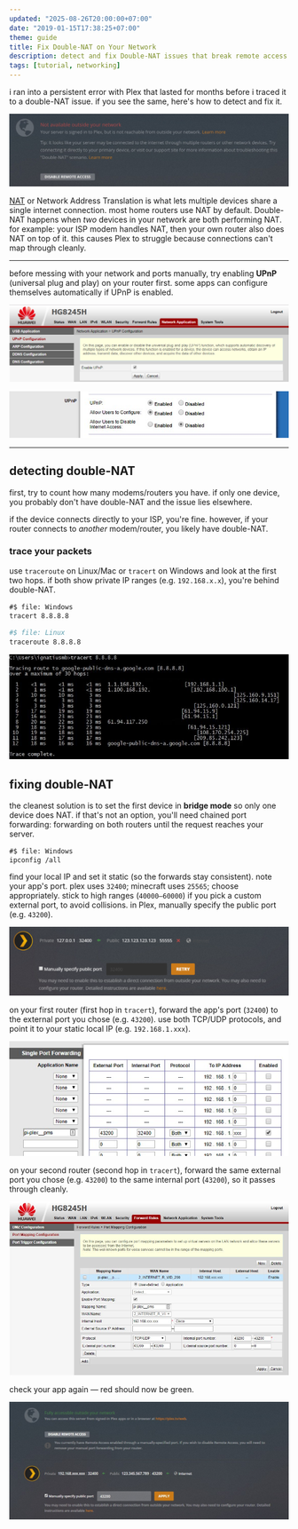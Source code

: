 ```yaml
---
updated: "2025-08-26T20:00:00+07:00"
date: "2019-01-15T17:38:25+07:00"
theme: guide
title: Fix Double-NAT on Your Network
description: detect and fix Double-NAT issues that break remote access in apps like Plex, using traceroute, bridge mode, and port forwarding.
tags: [tutorial, networking]
---
```


i ran into a persistent error with Plex that lasted for months before i traced it to a double-NAT issue. if you see the same, here's how to detect and fix it.

![not available outside your network](./thumbnail.jpg)

[NAT](https://en.wikipedia.org/wiki/Network_address_translation) or Network Address Translation is what lets multiple devices share a single internet connection. most home routers use NAT by default. Double-NAT happens when *two* devices in your network are both performing NAT. for example: your ISP modem handles NAT, then your own router also does NAT on top of it. this causes Plex to struggle because connections can't map through cleanly.

---

before messing with your network and ports manually, try enabling **UPnP** (universal plug and play) on your router first. some apps can configure themselves automatically if UPnP is enabled.

![Huawei UPnP#f](./huawei-upnp.png "Huawei UPnP")

![Cisco UPnP#f](./cisco-upnp.jpg "Cisco UPnP")

---

## detecting double-NAT

first, try to count how many modems/routers you have. if only one device, you probably don't have double-NAT and the issue lies elsewhere.

if the device connects directly to your ISP, you're fine. however, if your router connects to *another* modem/router, you likely have double-NAT.

### trace your packets

use `traceroute` on Linux/Mac or `tracert` on Windows and look at the first two hops. if both show private IP ranges (e.g. `192.168.x.x`), you're behind double-NAT.

```shell
#$ file: Windows
tracert 8.8.8.8
```

```bash
#$ file: Linux
traceroute 8.8.8.8
```

![Tracert](./tracert.jpg)

## fixing double-NAT

the cleanest solution is to set the first device in **bridge mode** so only one device does NAT. if that's not an option, you'll need chained port forwarding: forwarding on both routers until the request reaches your server.

```shell
#$ file: Windows
ipconfig /all
```

find your local IP and set it static (so the forwards stay consistent). note your app's port. plex uses `32400`; minecraft uses `25565`; choose appropriately. stick to high ranges (`40000–60000`) if you pick a custom external port, to avoid collisions. in Plex, manually specify the public port (e.g. `43200`).

![Plex Retry](./plex-retry.png)

on your first router (first hop in `tracert`), forward the app's port (`32400`) to the external port you chose (e.g. `43200`). use both TCP/UDP protocols, and point it to your static local IP (e.g. `192.168.1.xxx`).

![Cisco Port Forward](./cisco-port-forward.jpg)

on your second router (second hop in `tracert`), forward the same external port you chose (e.g. `43200`) to the same internal port (`43200`), so it passes through cleanly.

![Huawei Port Forward](./huawei-port-forward.jpg)

check your app again — red should now be green.

![Fully Accessible](./fully-accessible.jpg)
